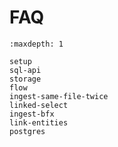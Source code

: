 # FAQ

```{toctree}
:maxdepth: 1

setup
sql-api
storage
flow
ingest-same-file-twice
linked-select
ingest-bfx
link-entities
postgres
```
